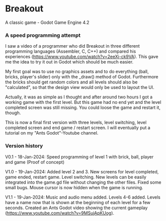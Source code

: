 # Breakout
 A classic game - Godot Game Engine 4.2

### A speed programming attempt
I saw a video of a programmer who did Breakout in three different programming languages (Assembler, C, C++) and compared his experiences (https://www.youtube.com/watch?v=2eeXj-ck9VA).
This gave me the idea to try it out in Godot which should be much easier. 

My first goal was to use no graphics assets and to do everything (ball, bricks, player's slider) only with the _draw() method of Godot. Furthermore the bricks should get random colors and all levels should also be "calculated", so that the design view would only be used to layout the UI.

Actually, it was as simple as I thought and after around two hours I got a working game with the first level. But this game had no end yet and the level completed screen was still missing. You could loose the game and restart it, though.

This is now a final first version with three levels, level switching, level completed screen and end game / restart screen.
I will eventually put a tutorial on my "Ants Godot"-Youtube channel.

### Version history
V0.1 - 18-Jan-2024: Speed programming of level 1 with brick, ball, player and game (Proof of concept)

V1.0 - 19-Jan-2024: Added level 2 and 3. New screens for level completed, game ended, restart game. Level switching. New levels can be easily integrated into the game.gd file without changing the other files. Fixed some small bugs. Mouse cursor is now hidden when the game is running.

V1.1 - 19-Jan-2024: Music and audio menu added. Levels 4-6 added. Levels have a name now that is shown at the beginning of each level for a few seconds. Created an Ants Godot video showing the current gameplay (https://www.youtube.com/watch?v=9MSujApKUog). 
